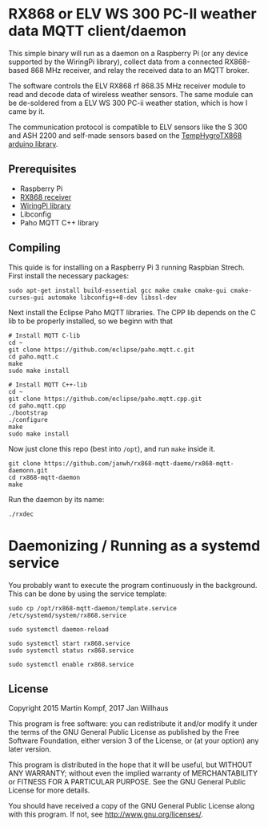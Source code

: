 # RX868 or ELV WS 300 PC-II weather data MQTT client/daemon

This simple binary will run as a daemon on a Raspberry Pi (or any device supported by the WiringPi library), collect data from a connected RX868-based 868 MHz receiver, and relay the received data to an MQTT broker. 

The software controls the ELV RX868 rf 868.35 MHz receiver module to read and decode data of wireless weather sensors. The same module can be de-soldered from a ELV WS 300 PC-ii weather station, which is how I came by it.

The communication protocol is compatible to ELV sensors like the S 300 and ASH 2200 and self-made sensors based on the [TempHygroTX868 arduino library][TempHygroTX868].

## Prerequisites

* Raspberry Pi
* [RX868 receiver][RX868]
* [WiringPi library][WiringPi]
* Libconfig
* Paho MQTT C++ library

## Compiling

This quide is for installing on a Raspberry Pi 3 running Raspbian Strech. First install the necessary packages:

```
sudo apt-get install build-essential gcc make cmake cmake-gui cmake-curses-gui automake libconfig++8-dev libssl-dev
```

Next install the Eclipse Paho MQTT libraries. The CPP lib depends on the C lib to be properly installed, so we beginn with that

```
# Install MQTT C-lib
cd ~
git clone https://github.com/eclipse/paho.mqtt.c.git
cd paho.mqtt.c
make
sudo make install

# Install MQTT C++-lib
cd ~
git clone https://github.com/eclipse/paho.mqtt.cpp.git
cd paho.mqtt.cpp
./bootstrap
./configure
make
sudo make install
```

Now just clone this repo (best into `/opt`), and run `make` inside it.

```
git clone https://github.com/janwh/rx868-mqtt-daemo/rx868-mqtt-daemonn.git
cd rx868-mqtt-daemon 
make
```

Run the daemon by its name:

```
./rxdec
```


# Daemonizing / Running as a systemd service

You probably want to execute the program continuously in the background. This can be done by using the service template:

```
sudo cp /opt/rx868-mqtt-daemon/template.service /etc/systemd/system/rx868.service

sudo systemctl daemon-reload

sudo systemctl start rx868.service
sudo systemctl status rx868.service

sudo systemctl enable rx868.service
```

## License

Copyright 2015 Martin Kompf, 2017 Jan Willhaus

This program is free software: you can redistribute it and/or modify
it under the terms of the GNU General Public License as published by
the Free Software Foundation, either version 3 of the License, or
(at your option) any later version.
 
This program is distributed in the hope that it will be useful,
but WITHOUT ANY WARRANTY; without even the implied warranty of
MERCHANTABILITY or FITNESS FOR A PARTICULAR PURPOSE.  See the
GNU General Public License for more details.

You should have received a copy of the GNU General Public License
along with this program.  If not, see <http://www.gnu.org/licenses/>.

[TempHygroTX868]: https://github.com/skaringa/TempHygroTX868 "Arduino library to control the ELV TX868 rf transmitter module to send temperature and humidity values over the air."
[RX868]: http://www.elv.de/output/controller.aspx?cid=74&detail=10&detail2=42432 "ELV Empfangsmodul RX868SH-DV, 868,35 MHz"
[WiringPi]: http://wiringpi.com/ "WiringPi GPIO Interface library for the Raspberry Pi"
